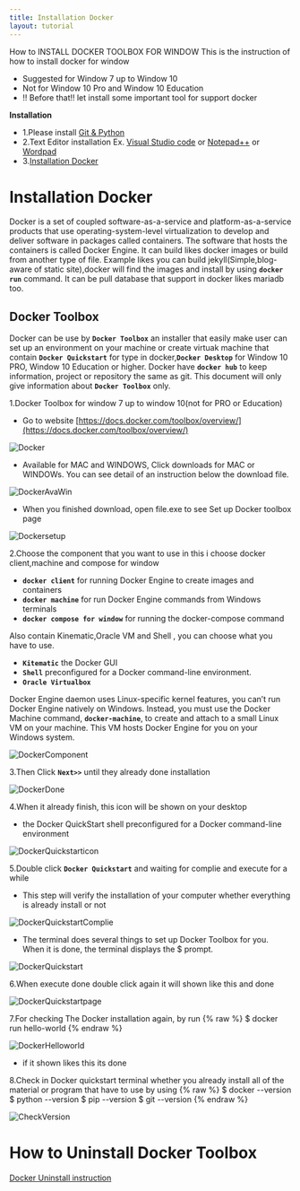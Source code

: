 ```yaml
---
title: Installation Docker
layout: tutorial
---
```


How to INSTALL DOCKER TOOLBOX FOR WINDOW
This is the instruction of how to install docker for window 
- Suggested for Window 7 up to Window 10
- Not for Window 10 Pro and Window 10 Education
- !! Before that!! let install some important tool for support docker

**Installation**
- 1.Please install [Git & Python](/Gitpython.html)
- 2.Text Editor installation Ex. [Visual Studio code](https://code.visualstudio.com/) or [Notepad++](https://notepad-plus-plus.org/download/v7.7.1.html) or [Wordpad](https://microsoft_wordpad.en.downloadastro.com/)
- 3.[Installation Docker](/dockers/Document.html)

# Installation Docker 

Docker is a set of coupled software-as-a-service and platform-as-a-service products that use operating-system-level virtualization to develop and deliver software in packages called containers. The software that hosts the containers is called Docker Engine. It can build likes docker images or build from another type of file. Example likes you can build jekyll(Simple,blog-aware of static site),docker will find the images and install by using **`docker run`** command. It can be pull database that support in docker likes mariadb too. 

## Docker Toolbox

Docker can be use by **`Docker Toolbox`** an installer that easily make user can set up an environment on your machine or create virtuak machine that contain **`Docker Quickstart`** for type in docker,**`Docker Desktop`** for Window 10 PRO, Window 10 Education or higher. Docker have **`docker hub`** to keep information, project or repository the same as git. This document will only give information about **`Docker Toolbox`** only.

1.Docker Toolbox for window 7 up to window 10(not for PRO or Education)

- Go to website [https://docs.docker.com/toolbox/overview/](https://docs.docker.com/toolbox/overview/)

![Docker](/assets/docker1st.jpg)

- Available for MAC and WINDOWS, Click downloads for MAC or WINDOWs. You can see detail of an instruction below the download file.

![DockerAvaWin](/assets/docker2nd.jpg)

- When you finished download, open file.exe to see Set up Docker toolbox page

![Dockersetup](/assets/docker3rd.jpg)

2.Choose the component that you want to use in this i choose docker client,machine and compose for window
- **`docker client`** for running Docker Engine to create images and containers
- **`docker machine`** for run Docker Engine commands from Windows terminals
- **`docker compose for window`** for running the docker-compose command

Also contain Kinematic,Oracle VM and Shell , you can choose what you have to use.

- **`Kitematic`** the Docker GUI
- **`Shell`** preconfigured for a Docker command-line environment.
- **`Oracle Virtualbox`**
 
Docker Engine daemon uses Linux-specific kernel features, you can’t run Docker Engine natively on Windows. Instead, you must use the Docker Machine command, **`docker-machine`**, to create and attach to a small Linux VM on your machine. This VM hosts Docker Engine for you on your Windows system.

![DockerComponent](/assets/docker4th.jpg)

3.Then Click **`Next>>`** until they already done installation

![DockerDone](/assets/docker5th.jpg)

4.When it already finish, this icon will be shown on your desktop
- the Docker QuickStart shell preconfigured for a Docker command-line environment

![DockerQuickstarticon](/assets/docker6th.jpg)

5.Double click **`Docker Quickstart`** and waiting for complie and execute for a while
- This step will verify the installation of your computer whether everything is already install or not

![DockerQuickstartComplie](/assets/docker7th.jpg)

- The terminal does several things to set up Docker Toolbox for you. When it is done, the terminal displays the $ prompt.

![DockerQuickstart](/assets/docker8th.jpg)

6.When execute done double click again it will shown like this and done

![DockerQuickstartpage](/assets/docker9th.jpg)

7.For checking The Docker installation again, by run
    {% raw %}
    $ docker run hello-world
    {% endraw %}

![DockerHelloworld](/assets/docker10th.jpg)

- if it shown likes this its done

8.Check in Docker quickstart terminal whether you already install all of the material or program that have to use by using
    {% raw %}
    $ docker --version
    $ python --version
    $ pip --version
    $ git --version
    {% endraw %}

![CheckVersion](/assets/docker11th.jpg)

# How to Uninstall Docker Toolbox
[Docker Uninstall instruction](https://docs.docker.com/toolbox/toolbox_install_windows/)


